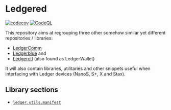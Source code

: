 # Ledgered

[![codecov](https://codecov.io/gh/LedgerHQ/ledgered/graph/badge.svg?token=0mwgQwrusz)](https://codecov.io/gh/LedgerHQ/ledgered)
[![CodeQL](https://github.com/LedgerHQ/ledgered/actions/workflows/codeql-analysis.yml/badge.svg)](https://github.com/LedgerHQ/ledgered/actions/workflows/codeql-analysis.yml)

This repository aims at regrouping three other somehow similar yet different repositories / libraries:

- [LedgerComm](https://github.com/LedgerHQ/ledgercomm)
- [Ledgerblue](https://github.com/LedgerHQ/blue-loader-python) and
- [Ledgerctl](https://github.com/LedgerHQ/ledgerctl) (also found as LedgerWallet)


It will also contain libraries, utilitaries and other snippets useful when interfacing with Ledger
devices (NanoS, S+, X and Stax).

## Library sections

- [`ledger.utils.manifest` ](doc/manifest.md)

